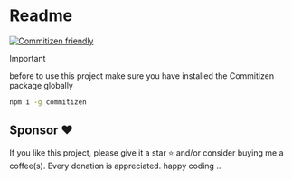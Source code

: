 # Readme

[![Commitizen friendly](https://img.shields.io/badge/commitizen-friendly-brightgreen.svg)](http://commitizen.github.io/cz-cli/)

> [!IMPORTANT]
> before to use this project make sure you have installed the Commitizen package globally

```bash
npm i -g commitizen
```

## Sponsor ❤

If you like this project, please give it a star ⭐ and/or consider buying me a coffee(s). Every donation is appreciated.
happy coding ..
